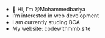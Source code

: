 - 👋 Hi, I’m @Mohammedbariya
- I’m interested in web development
- I am currently studing BCA 
- My website: codewithmmb.site

<!---
Mohammedbariya/Mohammedbariya is a ✨ special ✨ repository because its `README.md` (this file) appears on your GitHub profile.
You can click the Preview link to take a look at your changes.
--->
